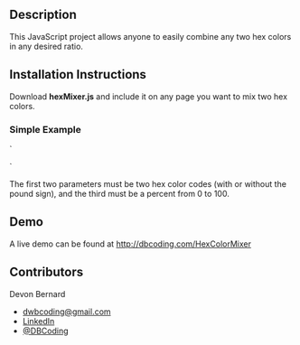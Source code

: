 ## Description
This JavaScript project allows anyone to easily combine any two hex colors in any desired ratio.

## Installation Instructions
Download **hexMixer.js** and include it on any page you want to mix two hex colors.

### Simple Example
`<script type="text/javascript" src="./hexMixer.js"></script>
<script>
    document.getElementById("mydiv").style.backgroundColor = HexMixer('#FFFFFF', '#000000', 50);
</script>`

The first two parameters must be two hex color codes (with or without the pound sign), and the third must be a percent from 0 to 100. 

## Demo
A live demo can be found at http://dbcoding.com/HexColorMixer

## Contributors
Devon Bernard
* dwbcoding@gmail.com
* [LinkedIn](https://www.linkedin.com/in/devonbernard)
* [@DBCoding](https://www.twitter.com/DBCoding)